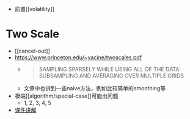 - 前置[[volatility]]
# Two Scale
- [[cancel-out]]
- https://www.princeton.edu/~yacine/twoscales.pdf
  - > SAMPLING SPARSELY WHILE USING ALL OF THE DATA: SUBSAMPLING AND AVERAGING OVER MULTIPLE GRIDS
  - 文章中也讲到一些naive方法，例如比较简单的smoothing等
- 极端[[algorithm/special-case]]可能出问题
  - 1, 2, 3, 4, 5
- [课件讲解](https://public.econ.duke.edu/~get/browse/courses/672/Lectures/15_TwoScaleRV.pdf)